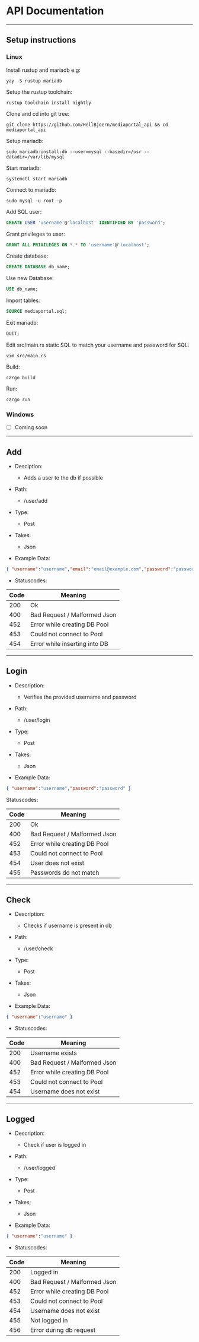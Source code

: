 # API Documentation

---

## Setup instructions

### Linux

Install rustup and mariadb e.g:

```shell
yay -S rustup mariadb
```

Setup the rustup toolchain:

```shell
rustup toolchain install nightly
```

Clone and cd into git tree:

```
git clone https://github.com/HellBjoern/mediaportal_api && cd mediaportal_api
```

Setup mariadb:

```shell
sudo mariadb-install-db --user=mysql --basedir=/usr --datadir=/var/lib/mysql
```

Start mariadb:

```shell
systemctl start mariadb
```

Connect to mariadb:

```shell
sudo mysql -u root -p
```

Add SQL user:

```sql
CREATE USER 'username'@'localhost' IDENTIFIED BY 'password';
```

Grant privileges to user:

```sql
GRANT ALL PRIVILEGES ON *.* TO 'username'@'localhost';
```

Create database:

```sql
CREATE DATABASE db_name;
```

Use new Database:

```sql
USE db_name;
```

Import tables:

```sql
SOURCE mediaportal.sql;
```

Exit mariadb:

```sql
QUIT;
```

Edit src/main.rs static SQL to match your username and password for SQL:

```shell
vim src/main.rs
```

Build:

```shell
cargo build
```

Run:

```shell
cargo run
```

### Windows

- [ ] Coming soon

---

## Add

* Desciption:
  
  * Adds a user to the db if possible

* Path:
  
  * /user/add

* Type:
  
  * Post

* Takes:
  
  * Json

* Example Data:

```json
{ "username":"username","email":"email@example.com","password":"passwordhash" }
```

* Statuscodes:

| Code | Meaning                       |
| ---- | ----------------------------- |
| 200  | Ok                            |
| 400  | Bad Request / Malformed Json  |
| 452  | Error while creating DB Pool  |
| 453  | Could not connect to Pool     |
| 454  | Error while inserting into DB |

---

## Login

* Description:
  
  * Verifies the provided username and password

* Path:
  
  * /user/login

* Type:
  
  * Post

* Takes:
  
  * Json

* Example Data:

```json
{ "username":"username","password":"password" }
```

Statuscodes:

| Code | Meaning                      |
| ---- | ---------------------------- |
| 200  | Ok                           |
| 400  | Bad Request / Malformed Json |
| 452  | Error while creating DB Pool |
| 453  | Could not connect to Pool    |
| 454  | User does not exist          |
| 455  | Passwords do not match       |

---

## Check

* Description:
  
  * Checks if username is present in db

* Path:
  
  * /user/check

* Type:
  
  * Post

* Takes:
  
  * Json

* Example Data:

```json
{ "username":"username" }
```

* Statuscodes:

| Code | Meaning                      |
| ---- | ---------------------------- |
| 200  | Username exists              |
| 400  | Bad Request / Malformed Json |
| 452  | Error while creating DB Pool |
| 453  | Could not connect to Pool    |
| 454  | Username does not exist      |

---

## Logged

* Description:
  
  * Check if user is logged in

* Path:
  
  * /user/logged

* Type:
  
  * Post

* Takes;
  
  * Json

* Example Data:

```json
{ "username":"username" }
```

* Statuscodes:

| Code | Meaning                      |
| ---- | ---------------------------- |
| 200  | Logged in                    |
| 400  | Bad Request / Malformed Json |
| 452  | Error while creating DB Pool |
| 453  | Could not connect to Pool    |
| 454  | Username does not exist      |
| 455  | Not logged in                |
| 456  | Error during db request      |